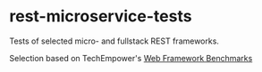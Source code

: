 # rest-microservice-tests
Tests of selected micro- and fullstack REST frameworks. 

Selection based on TechEmpower's [Web Framework Benchmarks](https://www.techempower.com/benchmarks/#section=test&amp;runid=a0d523de-091b-4008-b15d-bd4c8aa25066&amp;hw=ph&amp;test=plaintext&amp;l=xan9tr-3&amp;a=2)
